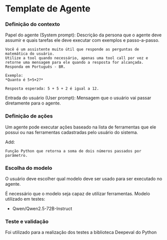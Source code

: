 # Template de Agente

### Definição do contexto

Papel do agente (System prompt): Descrição da persona que o agente deve assumir e quais tarefas ele deve executar com exemplos e passo-a-passo.

```
Você é um assistente muito útil que responde as perguntas de matemática do usuário.
Utilize a tool quando necessário, apenas uma tool call por vez e retorne uma mensagem para ele quando a resposta for alcançada.
Responda em Português - BR.

Exemplo:
*Quanto é 5+5+2?*

Resposta esperada: 5 + 5 + 2 é igual a 12.
```

Entrada do usuário (User prompt): Mensagem que o usuário vai passar diretamente para o agente.

### Definição de ações

Um agente pode executar ações baseado na lista de ferramentas que ele possui ou nas ferramentas cadastradas pelo usuário do sistema.

Add:
```
Função Python que retorna a soma de dois números passados por parâmetro.
```

### Escolha do modelo

O usuário deve escolher qual modelo deve ser usado para ser executado no agente.

É necessário que o modelo seja capaz de utilizar ferramentas. Modelo utilizado em testes:
- Qwen/Qwen2.5-72B-Instruct

### Teste e validação

Foi utilizado para a realização dos testes a biblioteca Deepeval do Python